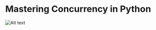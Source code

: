 # Mastering Concurrency in Python

![Alt text](https://d255esdrn735hr.cloudfront.net/sites/default/files/imagecache/ppv4_main_book_cover/B11327.png)
